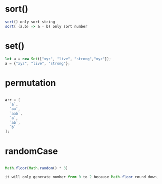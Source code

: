# sort()
```javascript
sort() only sort string
sort( (a,b) => a - b) only sort number
```

# set()
```javascript
let a = new Set(["xyz", "live", "strong","xyz"]);
a = {"xyz", "live", "strong"};

```

# permutation
```javascript

arr = [
  `a`,
  `aa`,
  `aab`,
  `a`,
  `ab`,
  `b`
];
```

# randomCase
```javascript

Math.floor(Math.random() * 3)

it will only generate number from 0 to 2 because Math.floor round down, Math.random() generaates `0`(inclusively) to `1`(exclusively)
```
